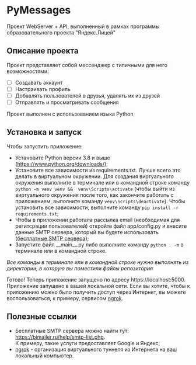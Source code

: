 # PyMessages

Проект WebServer + API, выполненный в рамках программы образовательного проекта 
"Яндекс.Лицей"

## Описание проекта

Проект представляет собой мессенджер с типичными для него возможностями:
- [ ] Создавать аккаунт
- [ ] Настраивать профиль
- [ ] Добавлять пользователей в друзья, удалять их из друзей
- [ ] Отправлять и просматривать сообщения

Проект выполнен с использованием языка Python

## Установка и запуск

Чтобы запустить приложение:
* Установите Python версии 3.8 и выше (https://www.python.org/downloads/);
* Установите все зависимости из requirements.txt. Лучше всего это делать в 
виртуальном окружении. Для создания виртуального окружения выполните в 
терминале или в командной строке команду `python -m venv venv && 
venv\Scripts\activate` (чтобы выйти из виртуального окружения после того, как 
закончите работать с приложением, выполните команду `venv\Scripts\deactivate`). 
Чтобы установить все зависимости, выполните команду 
`pip install -r requirements.txt`;
* Чтобы в приложении работала рассылка email (необходимая для регитсрации 
пользователей) откройте файл app/config.py и внесите данные SMTP сервера, 
который вы будете использовать ([бесплатные SMTP сервера](#полезные-ссылки));
* Запустите файл \_\_main\_\_.py либо выполните команду `python . -m`  в 
терминале или в командной строке.

*Все команды в терминале или в командной строке нужно выполнять из директории, 
в которую вы поместили файлы репозитория*

Готово! Теперь приложение запущено по адресу https://localhost:5000. Приложение 
запущено в вашей локальной сети. Если вы хотите, чтобы к приложению можно было 
получить доступ через Интернет, вы можете воспользоваться, к примеру, сервисом 
[ngrok](https://ngrok.com/).

## Полезные ссылки

* Бесплатные SMTP сервера можно найти тут:  
https://bimailer.ru/help/smtp-list.php.  
К примеру, такие услуги предоставляет Google и Яндекс;
* [ngrok](https://ngrok.com/) - организация виртуального туннеля из Интернета 
на ваш локальный компьютер.
